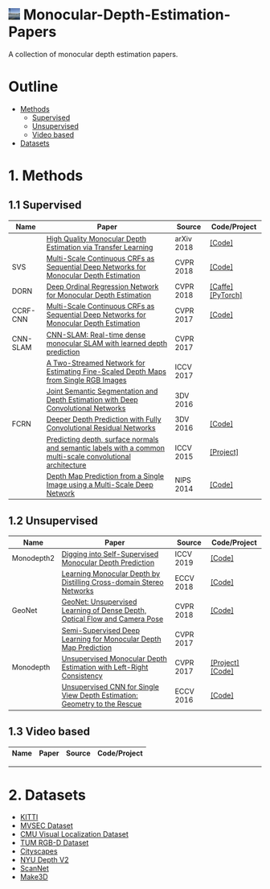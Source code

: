 [<img height="23" src="https://github.com/lh9171338/Outline/blob/master/icon.jpg"/>](https://github.com/lh9171338/Outline) Monocular-Depth-Estimation-Papers
===

A collection of monocular depth estimation papers.

# Outline

- [Methods](#1-Methods)
  - [Supervised](#11-Supervised)
  - [Unsupervised](#12-Unsupervised)
  - [Video based](#13-Video-based)  
- [Datasets](#2-Datasets)

# 1. Methods

## 1.1 Supervised

| Name | Paper | Source | Code/Project |
| --- | --- | --- | --- |
|   | [High Quality Monocular Depth Estimation via Transfer Learning](https://arxiv.org/abs/1812.11941) | arXiv 2018 | [[Code]](https://github.com/ialhashim/DenseDepth) |
| SVS | [Multi-Scale Continuous CRFs as Sequential Deep Networks for Monocular Depth Estimation](https://arxiv.org/abs/1803.02612) | CVPR 2018 | [[Code]](https://github.com/lawy623/SVS) |
| DORN | [Deep Ordinal Regression Network for Monocular Depth Estimation](https://arxiv.org/abs/1806.02446) | CVPR 2018 | [[Caffe]](https://github.com/hufu6371/DORN) [[PyTorch]](https://github.com/dontLoveBugs/DORN_pytorch) |
| CCRF-CNN | [Multi-Scale Continuous CRFs as Sequential Deep Networks for Monocular Depth Estimation](https://arxiv.org/abs/1702.02706) | CVPR 2017 | [[Code]](https://github.com/danxuhk/ContinuousCRF-CNN) |
| CNN-SLAM | [CNN-SLAM: Real-time dense monocular SLAM with learned depth prediction](https://arxiv.org/abs/1704.03489) | CVPR 2017 |   |
|   | [A Two-Streamed Network for Estimating Fine-Scaled Depth Maps from Single RGB Images](https://arxiv.org/abs/1607.00730) | ICCV 2017 |   |
|   | [Joint Semantic Segmentation and Depth Estimation with Deep Convolutional Networks](https://arxiv.org/abs/1604.07480) | 3DV 2016 |   |
| FCRN | [Deeper Depth Prediction with Fully Convolutional Residual Networks](https://arxiv.org/abs/1606.00373) | 3DV 2016 | [[Code]](https://github.com/iro-cp/FCRN-DepthPrediction) |
|   | [Predicting depth, surface normals and semantic labels with a common multi-scale convolutional architecture](https://arxiv.org/abs/1411.4734) | ICCV 2015 | [[Project]](https://cs.nyu.edu/~deigen/dnl/) |
|   | [Depth Map Prediction from a Single Image using a Multi-Scale Deep Network](https://papers.nips.cc/paper/5539-depth-map-prediction-from-a-single-image-using-a-multi-scale-deep-network.pdf) | NIPS 2014 | [[Code]](https://github.com/hjimce/Depth-Map-Prediction) |
 
## 1.2 Unsupervised

| Name | Paper | Source | Code/Project |
| --- | --- | --- | --- |
| Monodepth2  | [Digging into Self-Supervised Monocular Depth Prediction](https://arxiv.org/abs/1806.01260) | ICCV 2019 | [[Code]](https://github.com/nianticlabs/monodepth2) |
|   | [Learning Monocular Depth by Distilling Cross-domain Stereo Networks](https://arxiv.org/abs/1808.06586) | ECCV 2018 | [[Code]](https://github.com/xy-guo/Learning-Monocular-Depth-by-Stereo) |
| GeoNet | [GeoNet: Unsupervised Learning of Dense Depth, Optical Flow and Camera Pose](https://arxiv.org/abs/1803.02276) | CVPR 2018 | [[Code]](https://github.com/yzcjtr/GeoNet) |
|   | [Semi-Supervised Deep Learning for Monocular Depth Map Prediction](https://arxiv.org/abs/1702.02706) | CVPR 2017 |   |
| Monodepth | [Unsupervised Monocular Depth Estimation with Left-Right Consistency](https://arxiv.org/abs/1609.03677) | CVPR 2017 | [[Project]](http://visual.cs.ucl.ac.uk/pubs/monoDepth/) [[Code]](https://github.com/mrharicot/monodepth) |
|   | [Unsupervised CNN for Single View Depth Estimation: Geometry to the Rescue](https://arxiv.org/abs/1603.04992) | ECCV 2016 | [[Code]](https://github.com/Ravi-Garg/Unsupervised_Depth_Estimation) |

## 1.3 Video based

| Name | Paper | Source | Code/Project |
| --- | --- | --- | --- |

---

# 2. Datasets

- [KITTI](http://www.cvlibs.net/datasets/kitti/raw_data.php)
- [MVSEC Dataset](https://daniilidis-group.github.io/mvsec/)
- [CMU Visual Localization Dataset](http://3dvis.ri.cmu.edu/data-sets/localization/)
- [TUM RGB-D Dataset](https://vision.in.tum.de/data/datasets/rgbd-dataset)
- [Cityscapes](https://www.cityscapes-dataset.com/)
- [NYU Depth V2](https://cs.nyu.edu/~silberman/datasets/nyu_depth_v2.html)
- [ScanNet](http://www.scan-net.org/#code-and-data)
- [Make3D](http://make3d.cs.cornell.edu/data.html)
 
